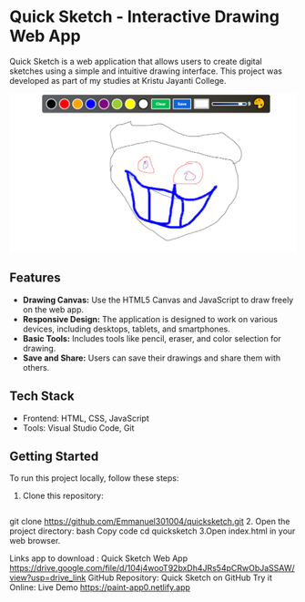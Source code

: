 # Quick Sketch - Interactive Drawing Web App

Quick Sketch is a web application that allows users to create digital sketches using a simple and intuitive drawing interface. This project was developed as part of my studies at Kristu Jayanti College.

![Quick Sketch Screenshot](paint.PNG)

## Features

- **Drawing Canvas:** Use the HTML5 Canvas and JavaScript to draw freely on the web app.
- **Responsive Design:** The application is designed to work on various devices, including desktops, tablets, and smartphones.
- **Basic Tools:** Includes tools like pencil, eraser, and color selection for drawing.
- **Save and Share:** Users can save their drawings and share them with others.

## Tech Stack

- Frontend: HTML, CSS, JavaScript
- Tools: Visual Studio Code, Git

## Getting Started

To run this project locally, follow these steps:

1. Clone this repository:
   ```bash
  git clone https://github.com/Emmanuel301004/quicksketch.git
2. Open the project directory:
bash
Copy code
cd quicksketch
3.Open index.html in your web browser.

Links
app to download : Quick Sketch Web App https://drive.google.com/file/d/104j4wooT92bxDh4JRs54pCRwObJaSSAW/view?usp=drive_link
GitHub Repository: Quick Sketch on GitHub
Try it Online: Live Demo https://paint-app0.netlify.app
